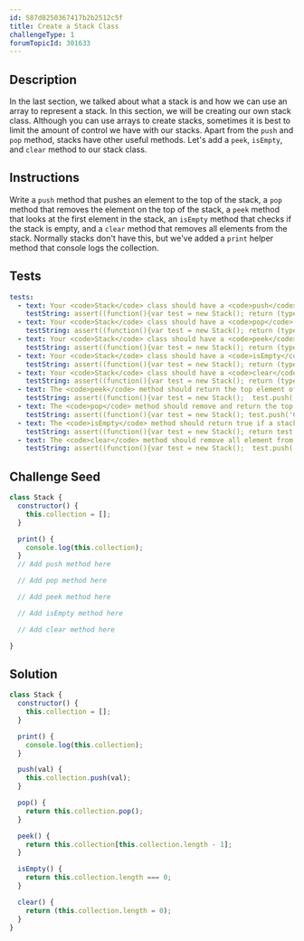 ```yaml
---
id: 587d8250367417b2b2512c5f
title: Create a Stack Class
challengeType: 1
forumTopicId: 301633
---
```


## Description
<section id='description'>

In the last section, we talked about what a stack is and how we can use an array to represent a stack. In this section, we will be creating our own stack class.
Although you can use arrays to create stacks, sometimes it is best to limit the amount of control we have with our stacks.
Apart from the <code>push</code> and <code>pop</code> method, stacks have other useful methods. Let's add a <code>peek</code>, <code>isEmpty</code>, and <code>clear</code> method to our stack class.
</section>

## Instructions
<section id='instructions'>

Write a <code>push</code> method that pushes an element to the top of the stack, a <code>pop</code> method that removes the element on the top of the stack, a <code>peek</code> method that looks at the first element in the stack, an <code>isEmpty</code> method that checks if the stack is empty, and a <code>clear</code> method that removes all elements from the stack.
Normally stacks don't have this, but we've added a <code>print</code> helper method that console logs the collection.
</section>

## Tests
<section id='tests'>

```yml
tests:
  - text: Your <code>Stack</code> class should have a <code>push</code> method.
    testString: assert((function(){var test = new Stack(); return (typeof test.push === 'function')}()));
  - text: Your <code>Stack</code> class should have a <code>pop</code> method.
    testString: assert((function(){var test = new Stack(); return (typeof test.pop === 'function')}()));
  - text: Your <code>Stack</code> class should have a <code>peek</code> method.
    testString: assert((function(){var test = new Stack(); return (typeof test.peek === 'function')}()));
  - text: Your <code>Stack</code> class should have a <code>isEmpty</code> method.
    testString: assert((function(){var test = new Stack(); return (typeof test.isEmpty === 'function')}()));
  - text: Your <code>Stack</code> class should have a <code>clear</code> method.
    testString: assert((function(){var test = new Stack(); return (typeof test.clear === 'function')}()));
  - text: The <code>peek</code> method should return the top element of the stack
    testString: assert((function(){var test = new Stack();  test.push('CS50'); return (test.peek() === 'CS50')}()));
  - text: The <code>pop</code> method should remove and return the top element of the stack
    testString: assert((function(){var test = new Stack(); test.push('CS50'); return (test.pop() === 'CS50');}()));
  - text: The <code>isEmpty</code> method should return true if a stack does not contain any elements
    testString: assert((function(){var test = new Stack(); return test.isEmpty()}()));
  - text: The <code>clear</code> method should remove all element from the stack
    testString: assert((function(){var test = new Stack();  test.push('CS50'); test.clear(); return (test.isEmpty())}()));
```

</section>

## Challenge Seed
<section id='challengeSeed'>

<div id='js-seed'>

```js
class Stack {
  constructor() {
    this.collection = [];
  }

  print() {
    console.log(this.collection);
  }
  // Add push method here

  // Add pop method here

  // Add peek method here

  // Add isEmpty method here

  // Add clear method here

}
```

</div>
</section>

## Solution
<section id='solution'>

```js
class Stack {
  constructor() {
    this.collection = [];
  }

  print() {
    console.log(this.collection);
  }

  push(val) {
    this.collection.push(val);
  }

  pop() {
    return this.collection.pop();
  }

  peek() {
    return this.collection[this.collection.length - 1];
  }

  isEmpty() {
    return this.collection.length === 0;
  }

  clear() {
    return (this.collection.length = 0);
  }
}
```

</section>
